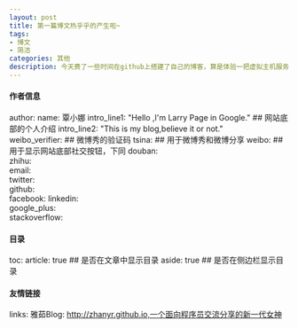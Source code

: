 ```yaml
---
layout: post
title: 第一篇博文热乎乎的产生啦~
tags:
- 博文
- 简洁
categories: 其他
description: 今天费了一些时间在github上搭建了自己的博客，算是体验一把虚拟主机服务
---
```

#### 作者信息
author:
  name: 覃小娜
  intro_line1:  "Hello ,I'm Larry Page in Google."    ## 网站底部的个人介绍
  intro_line2:  "This is my blog,believe it or not."  
  weibo_verifier:  ## 微博秀的验证码
  tsina:           ## 用于微博秀和微博分享
  weibo:           ## 用于显示网站底部社交按钮，下同
  douban:         
  zhihu:  
  email:     
  twitter:   
  github:     
  facebook: 
  linkedin:   
  google_plus:   
  stackoverflow:  


#### 目录
toc:
  article: true   ## 是否在文章中显示目录
  aside: true     ## 是否在侧边栏显示目录

#### 友情链接
links:
  雅茹Blog: http://zhanyr.github.io,一个面向程序员交流分享的新一代女神
